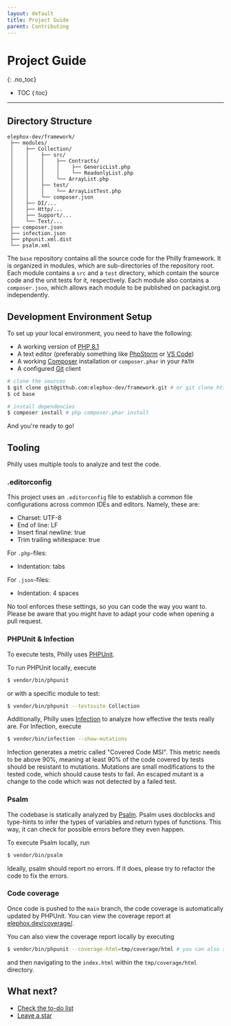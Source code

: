 ```yaml
---
layout: default
title: Project Guide
parent: Contributing
---
```


# Project Guide
{: .no_toc}

- TOC
{:toc}

---

## Directory Structure

```
elephox-dev/framework/
 ├── modules/
 │    ├── Collection/
 │    │    ├── src/
 │    │    │    ├── Contracts/
 │    │    │    │    ├── GenericList.php
 │    │    │    │    └── ReadonlyList.php
 │    │    │    └── ArrayList.php
 │    │    ├── test/
 │    │    │    └── ArrayListTest.php
 │    │    └── composer.json
 │    ├── DI/...
 │    ├── Http/...
 │    ├── Support/...
 │    └── Text/...
 ├── composer.json
 ├── infection.json
 ├── phpunit.xml.dist
 └── psalm.xml
```

The `base` repository contains all the source code for the Philly framework. It is organized in modules, which are 
sub-directories of the repository root. Each module contains a `src` and a `test` directory, which contain the source 
code and the unit tests for it, respectively. Each module also contains a `composer.json`, which allows each module to
be published on packagist.org independently.

## Development Environment Setup

To set up your local environment, you need to have the following:

- A working version of [PHP 8.1](https://qa.php.net/)
- A text editor (preferably something like [PhpStorm](https://www.jetbrains.com/phpstorm/) or [VS Code](https://code.visualstudio.com/))
- A working [Composer](https://getcomposer.org/) installation or `composer.phar` in your `PATH`
- A configured [Git](https://git-scm.com/) client

```bash
# clone the sources
$ git clone git@github.com:elephox-dev/framework.git # or git clone https://github.com/elephox-dev/framework.git
$ cd base

# install dependencies
$ composer install # php composer.phar install
```

And you're ready to go!

## Tooling

Philly uses multiple tools to analyze and test the code.

### .editorconfig

This project uses an `.editorconfig` file to establish a common file configurations across common IDEs and editors.
Namely, these are:

- Charset: UTF-8
- End of line: LF
- Insert final newline: true
- Trim trailing whitespace: true

For `.php`-files:
- Indentation: tabs

For `.json`-files:
- Indentation: 4 spaces

No tool enforces these settings, so you can code the way you want to. Please be aware that you might have to adapt your
code when opening a pull request.

### PHPUnit & Infection

To execute tests, Philly uses [PHPUnit](https://phpunit.de/).

To run PHPUnit locally, execute

```bash
$ vendor/bin/phpunit
```

or with a specific module to test:

```bash
$ vendor/bin/phpunit --testsuite Collection
```

Additionally, Philly uses [Infection](https://infection.github.io/) to analyze how effective the tests really are.
For Infection, execute

```bash
$ vendor/bin/infection --show-mutations
```

Infection generates a metric called "Covered Code MSI". This metric needs to be above 90%, meaning at least 90% of the
code covered by tests should be resistant to mutations. Mutations are small modifications to the tested code, which
should cause tests to fail. An escaped mutant is a change to the code which was not detected by a failed test.

### Psalm

The codebase is statically analyzed by [Psalm](https://psalm.dev).
Psalm uses docblocks and type-hints to infer the types of variables and return types of functions.
This way, it can check for possible errors before they even happen.

To execute Psalm locally, run

```bash
$ vendor/bin/psalm
```

Ideally, psalm should report no errors. If it does, please try to refactor the code to fix the errors.

### Code coverage

Once code is pushed to the `main` branch, the code coverage is automatically updated by PHPUnit.
You can view the coverage report at [elephox.dev/coverage/](https://elephox.dev/coverage/).

You can also view the coverage report locally by executing

```bash
$ vendor/bin/phpunit --coverage-html=tmp/coverage/html # you can also specify a testsuite here to only show coverage for that module
```

and then navigating to the `index.html` within the `tmp/coverage/html` directory.

## What next?

 - [Check the to-do list](https://github.com/elephox-dev/framework/blob/main/README.md)
 - [Leave a star](https://github.com/elephox-dev/framework)
